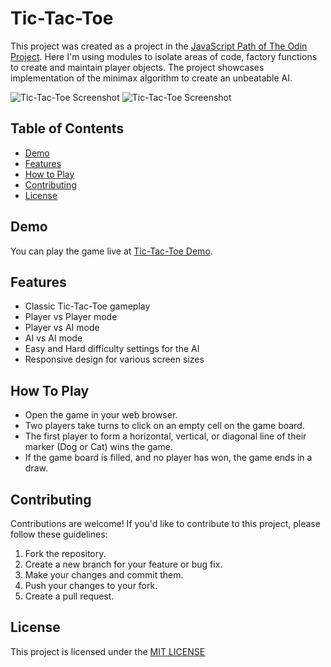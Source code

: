 # Tic-Tac-Toe

This project was created as a project in the [JavaScript Path of The Odin Project](https://www.theodinproject.com/lessons/node-path-javascript-tic-tac-toe). Here I'm using modules to isolate areas of code, factory functions to create and maintain player objects. The project showcases implementation of the minimax algorithm to create an unbeatable AI.


![Tic-Tac-Toe Screenshot](./screenshots/game-settings.png)
![Tic-Tac-Toe Screenshot](./screenshots/gameplay.png)


## Table of Contents

- [Demo](#demo)
- [Features](#features)
- [How to Play](#how-to-play)
- [Contributing](#contributing)
- [License](#license)


## Demo

You can play the game live at [Tic-Tac-Toe Demo](https://sevleo.github.io/tic_tac_toe/).


## Features

- Classic Tic-Tac-Toe gameplay
- Player vs Player mode
- Player vs AI mode
- AI vs AI mode
- Easy and Hard difficulty settings for the AI
- Responsive design for various screen sizes


## How To Play

 - Open the game in your web browser.
 - Two players take turns to click on an empty cell on the game board.
 - The first player to form a horizontal, vertical, or diagonal line of their marker (Dog or Cat) wins the game.
 - If the game board is filled, and no player has won, the game ends in a draw.


## Contributing

 Contributions are welcome! If you'd like to contribute to this project, please follow these guidelines:

 1. Fork the repository.
 2. Create a new branch for your feature or bug fix.
 3. Make your changes and commit them.
 4. Push your changes to your fork.
 5. Create a pull request.


## License

 This project is licensed under the [MIT LICENSE](./LICENSE)
